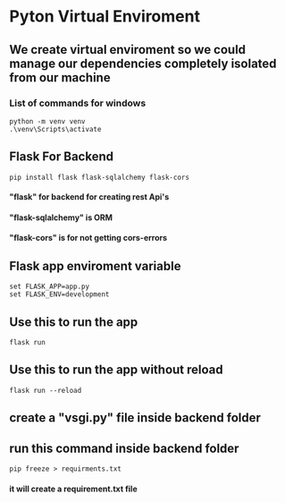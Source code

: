 # Pyton Virtual Enviroment
## We create virtual enviroment so we could manage our dependencies completely isolated from our machine

### List of commands for windows
```
python -m venv venv
.\venv\Scripts\activate
```

## Flask For Backend
```
pip install flask flask-sqlalchemy flask-cors
```
####  "flask" for backend for creating rest Api's
####  "flask-sqlalchemy" is ORM 
####  "flask-cors" is for not getting cors-errors

## Flask app enviroment variable
```
set FLASK_APP=app.py
set FLASK_ENV=development
```

## Use this to run the app
```
flask run
```

## Use this to run the app without reload
```
flask run --reload
```

## create a "vsgi.py" file inside backend folder

## run this command inside backend folder
```
pip freeze > requirments.txt
```
#### it will create a requirement.txt file

